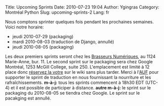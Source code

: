 Title: Upcoming Sprints
Date: 2010-07-23 19:04
Author: Ygingras
Category: Montréal Python
Slug: upcoming-sprints-2
Lang: fr

Nous comptons sprinter quelques fois pendant les prochaines semaines.
Voici notre horaire:

-   jeudi 2010-07-29 (packaging)
-   mardi 2010-08-03 (traduction de Django, annullé)
-   jeudi 2010-08-05 (packaging)

Les deux premiers sprints seront chez les [Brasseurs Numériques][], au
1124 Marie-Anne, bur. 11. Le second sprint sur le packaging sera chez
Google Montréal, 1253 McGill College, suite 250. L'emplacement est
limité à 12 place donc [réservez la votre][] sur le wiki sans plus
tarder. Merci à l'[AUF][] pour supporter le sprint de traduction en nous
fournissant la nourriture et les rafraîchissements. **m-à-j:** tous les
sprints commencent à 18h30 EDT (UTC-4) et il est possible de participer
à distance. **autre m-à-j:** le sprint sur le packaging du 2010-08-05 se
tiendra chez Google. Le sprint sur le pacakging est annullé.

  [Brasseurs Numériques]: http://ajah.ca
  [réservez la votre]: http://wiki.montrealpython.org/index.php/Sprints
  [AUF]: http://auf.org
